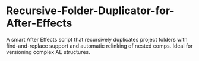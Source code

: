 # Recursive-Folder-Duplicator-for-After-Effects
A smart After Effects script that recursively duplicates project folders with find-and-replace support and automatic relinking of nested comps. Ideal for versioning complex AE structures.
